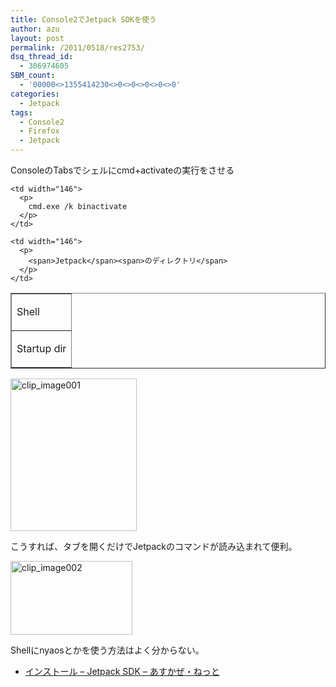 ```yaml
---
title: Console2でJetpack SDKを使う
author: azu
layout: post
permalink: /2011/0518/res2753/
dsq_thread_id:
  - 306974605
SBM_count:
  - '00000<>1355414230<>0<>0<>0<>0<>0'
categories:
  - Jetpack
tags:
  - Console2
  - Firefox
  - Jetpack
---
```

ConsoleのTabsでシェルにcmd+activateの実行をさせる

<table border="1" cellspacing="0" cellpadding="0" width="214" valign="top">
  <tr>
    <td>
      <p>
        Shell
      </p>
    </td>
    
    <td width="146">
      <p>
        cmd.exe /k binactivate
      </p>
    </td>
  </tr>
  
  <tr>
    <td>
      <p>
        Startup dir
      </p>
    </td>
    
    <td width="146">
      <p>
        <span>Jetpack</span><span>のディレクトリ</span>
      </p>
    </td>
  </tr>
</table>

<div style="direction: ltr">
  <a class="thickbox" href="http://efcl.infol/wp-content/uploads/2011/05/clip_image001.png"><img style="background-image: none; border-right-width: 0px; padding-left: 0px; padding-right: 0px; display: inline; border-top-width: 0px; border-bottom-width: 0px; border-left-width: 0px; padding-top: 0px" title="clip_image001" border="0" alt="clip_image001" src="http://efcl.infol/wp-content/uploads/2011/05/clip_image001_thumb.png" width="202" height="244" /></a>
</div>

こうすれば、タブを開くだけでJetpackのコマンドが読み込まれて便利。

<a class="thickbox" href="http://efcl.infol/wp-content/uploads/2011/05/clip_image002.png"><img style="background-image: none; border-right-width: 0px; padding-left: 0px; padding-right: 0px; display: inline; border-top-width: 0px; border-bottom-width: 0px; border-left-width: 0px; padding-top: 0px" title="clip_image002" border="0" alt="clip_image002" src="http://efcl.infol/wp-content/uploads/2011/05/clip_image002_thumb.png" width="195" height="118" /></a>

Shellにnyaosとかを使う方法はよく分からない。

*   [インストール &#8211; Jetpack SDK &#8211; あすかぜ・ねっと][1]

 [1]: http://www.asukaze.net/etc/jetpack/install.html
